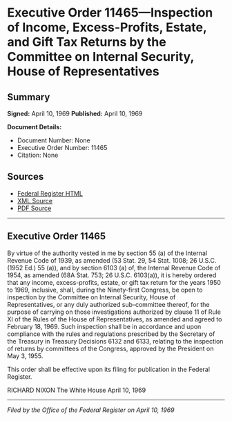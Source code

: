 # Executive Order 11465—Inspection of Income, Excess-Profits, Estate, and Gift Tax Returns by the Committee on Internal Security, House of Representatives

## Summary

**Signed:** April 10, 1969
**Published:** April 10, 1969

**Document Details:**
- Document Number: None
- Executive Order Number: 11465
- Citation: None

## Sources
- [Federal Register HTML](https://www.presidency.ucsb.edu/documents/executive-order-11465-inspection-income-excess-profits-estate-and-gift-tax-returns-the)
- [XML Source](None)
- [PDF Source](None)

---

## Executive Order 11465

By virtue of the authority vested in me by section 55 (a) of the Internal Revenue Code of 1939, as amended (53 Stat. 29, 54 Stat. 1008; 26 U.S.C. (1952 Ed.) 55 (a)), and by section 6103 (a) of, the Internal Revenue Code of 1954, as amended (68A Stat. 753; 26 U.S.C. 6103(a)), it is hereby ordered that any income, excess-profits, estate, or gift tax return for the years 1950 to 1969, inclusive, shall, during the Ninety-first Congress, be open to inspection by the Committee on Internal Security, House of Representatives, or any duly authorized sub-committee thereof, for the purpose of carrying on those investigations authorized by clause 11 of Rule XI of the Rules of the House of Representatives, as amended and agreed to February 18, 1969. Such inspection shall be in accordance and upon compliance with the rules and regulations prescribed by the Secretary of the Treasury in Treasury Decisions 6132 and 6133, relating to the inspection of returns by committees of the Congress, approved by the President on May 3, 1955.

This order shall be effective upon its filing for publication in the Federal Register.

RICHARD NIXON
The White House
April 10, 1969

---

*Filed by the Office of the Federal Register on April 10, 1969*
